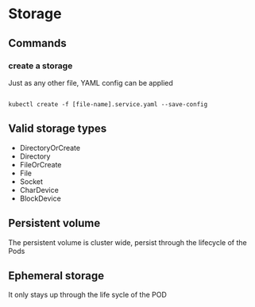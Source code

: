 # Storage

## Commands 

### create a storage

Just as any other file, YAML config can be applied

```

kubectl create -f [file-name].service.yaml --save-config

```

## Valid storage types

  - DirectoryOrCreate
  - Directory
  - FileOrCreate
  - File
  - Socket
  - CharDevice
  - BlockDevice

## Persistent volume

The persistent volume is cluster wide, persist through the lifecycle of the Pods

## Ephemeral storage

It only stays up through the life sycle of the POD
